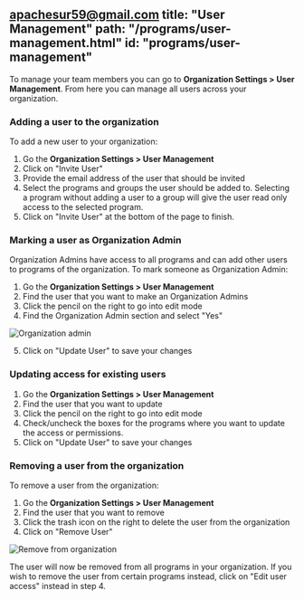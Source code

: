 apachesur59@gmail.com
title: "User Management"
path: "/programs/user-management.html"
id: "programs/user-management"
---

To manage your team members you can go to <b>Organization Settings > User Management</b>. From here you can manage all users across your organization.

### Adding a user to the organization
To add a new user to your organization:
1. Go the <b>Organization Settings > User Management</b>
2. Click on "Invite User"
3. Provide the email address of the user that should be invited
4. Select the programs and groups the user should be added to. Selecting a program without adding a user to a group will give the user read only access to the selected program.
5. Click on "Invite User" at the bottom of the page to finish.

###  Marking a user as Organization Admin
Organization Admins have access to all programs and can add other users to programs of the organization. To mark someone as Organization Admin:
1. Go the <b>Organization Settings > User Management</b>
2. Find the user that you want to make an Organization Admins
3. Click the pencil on the right to go into edit mode
4. Find the Organization Admin section and select "Yes"

![Organization admin](./images/organization-admin.png)

5. Click on "Update User" to save your changes

### Updating access for existing users
1. Go the <b>Organization Settings > User Management</b>
2. Find the user that you want to update
3. Click the pencil on the right to go into edit mode
4. Check/uncheck the boxes for the programs where you want to update the access or permissions.
5. Click on "Update User" to save your changes

### Removing a user from the organization
To remove a user from the organization:
1. Go the <b>Organization Settings > User Management</b>
2. Find the user that you want to remove
3. Click the trash icon on the right to delete the user from the organization
4. Click on "Remove User"

![Remove from organization](./images/user-management-remove-user.png)

The user will now be removed from all programs in your organization. If you wish to remove the user from certain programs instead, click on "Edit user access" instead in step 4.
